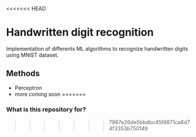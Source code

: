 <<<<<<< HEAD
# Handwritten digit recognition

Implementation of differents ML algorithms to recognize handwritten digits using MNIST dataset.

## Methods
+ Perceptron
+ more coming soon
=======
### What is this repository for? ###
>>>>>>> 7967e26de5bbdbc45f4871ca6d74f3353b750149
